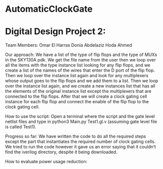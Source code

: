 # AutomaticClockGate
# Digital Design Project 2:

Team Members:
Omar El Harras
Donia Abdelaziz
Hoda Ahmed

Our approach:
We have a list of the type of flip flops and the type of MUXs in the SKY130A pdk. We get the file name from the user then we loop over all the items with the type instance list looking for any flip flops, and we create a list of the names of the wires that enter the D port of the flip flop. Then we loop over the instance list again and look for any multiplexers whose output goes to the flip flops and we add them to a list. Then we loop over the instance list again, and we create a new instances list that has all the elements of the original instance list except the multiplexers that are connected to the flip flops. After that we will create a clock gating cell instance for each flip flop and connect the enable of the flip flop to the clock gating cell.

How to use the script:
Open a terminal where the script and the gate level netlist files and type in python3 Main.py Test1.gl.v (assuming gate level file is called Test1).




Progress so far:
We have written the code to do all the required steps except the part that instantiates the required number of clock gating cells. We tried to run the code however it gave us an error saying that it couldn’t find the iverilog directory, despite it being downloaded.

How to evaluate power usage reduction:

